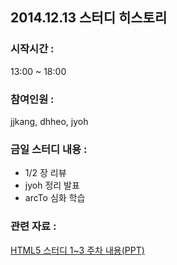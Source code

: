 ## 2014.12.13 스터디 히스토리

### 시작시간 :
13:00 ~ 18:00

### 참여인원 :
jjkang, dhheo, jyoh

### 금일 스터디 내용 :
- 1/2 장 리뷰
- jyoh 정리 발표
- arcTo 심화 학습

### 관련 자료 :
<a href='http://www.slideshare.net/juneyoungoh7/html5-canvas-study-week1n2'>HTML5 스터디 1~3 주차 내용(PPT)</a>
